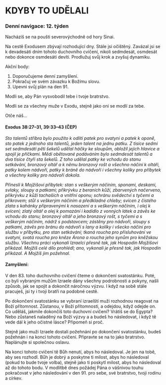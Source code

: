 # KDYBY TO UDĚLALI

### Denní navigace: 12. týden

Nacházíš se na poušti severovýchodně od hory Sinai.

Na cestě Exodusem zbývají rozhodující dny. Stále jsi očištěný. Zavázal jsi se k devadesáti dním tohoto duchovního cvičení, nikoli sedmdesát, osmdesát nebo dokonce osmdesáti devíti. Prodlužuj svůj krok a zvyšuj dynamiku.

Akční body:
1. Doporučujeme denní zamyšlení.
2. Pokračuj ve svém závazku k Božímu slovu.
3. Upevni svůj plán na den 91.

Modli se, aby Pán vysvobodil tebe i tvoje bratrstvo.

Modli se za všechny muže v Exodu, stejně jako oni se modlí za tebe.

Otče náš...

#### Exodus 38:27–31, 39:33–43 (ČEP)
*Sto talentů stříbra bylo použito k odlití patek pro svatyni a patek k oponě, sto patek z jednoho sta talentů, jeden talent na jednu patku. Z tisíce sedmi set sedmdesáti pěti šekelů udělal háčky ke sloupům, obložil jejich hlavice a spojil je příčkami. Mědi obětované podáváním bylo sedmdesát talentů a dva tisíce čtyři sta šekelů. Z toho udělal patky ke vchodu do stanu setkávání, bronzový oltář a k němu bronzový rošt a všechno náčiní k oltáři, patky kolem nádvoří, patky k bráně do nádvoří i všechny kolíky pro příbytek a všechny kolíky pro nádvoří dokola.*

*Přinesli k Mojžíšovi příbytek: stan s veškerým náčiním, sponami, deskami, svlaky, sloupy a patkami; přikrývku z beraních kůží, zbarvených načerveno, přikrývku z kůží tachaších a vnitřní oponu; schránu svědectví s tyčemi a příkrovem; stůl s veškerým náčiním a předkladné chleby; svícen z čistého zlata s kahánky připravenými k nasazení a s veškerým náčiním, i olej k svícení; zlatý oltář a olej k pomazání i kadidlo z vonných látek a závěs ke vchodu do stanu; bronzový oltář a jeho bronzový rošt, s tyčemi a s veškerým náčiním, nádrž s podstavcem; zástěny pro nádvoří, sloupy s patkami, závěs pro bránu do nádvoří s lany a kolíky i všecko náčiní pro službu v příbytku, pro stan setkávání; tkaná roucha pro přisluhování ve svatyni, svatá roucha pro kněze Árona a roucha jeho synům pro kněžskou službu. Všechnu práci vykonali Izraelci přesně tak, jak Hospodin Mojžíšovi přikázal. Mojžíš celé dílo prohlédl; ano, vykonali je přesně tak, jak Hospodin přikázal. A Mojžíš jim požehnal.*

#### Zamyšlení:
V den 83. toho duchovního cvičení čteme o dokončení svatostánku. Poté, co byli vybraným mužům Izraele dány všechny podrobnosti a pokyny, našli způsob, jak se spojit a dokončit náročnou výzvu. I když na sobě stále pracuješ, jsi ty i tvoji bratři na podobné cestě.

Po dokončení svatostánku se vybraní izraelští muži rozhodnou reagovat na Boží přítomnost. Zůstanou, v Boží přítomnosti, a odejdou, když odejde on. Co uděláš, jakmile dokončíš toto duchovní cvičení? Vrátíš se do Egypta? Nebo zůstaneš naladěný na Boží výzvy a a budeš ho následovat, i když tě vede dál k jeho očistné lásce? Připomeň si proč.

Stejně jako muži Izraele dostali požehnání po dokončení svatostánku, budeš požehnán i na konci tohoto cvičení. Připravte se na to jako bratrstvo. Naplánujte si společnou oslavu.

Na konci tohoto cvičení tě Bůh nenutí, abys ho následoval. Je jen na tobě, aby ses rozhodl. Bůh je dobrý a poskytne ti milost, abys ho následoval (pokud to bude tvoje volba), stejně jako ti poskytl milost, abys ho následoval až do tohoto bodu. V modlitbě dnes požádej Pána o vášnivou touhu pokračovat v jeho následování v den 91. pro sebe, své bratrstvo, tvoji rodinu a církev.
